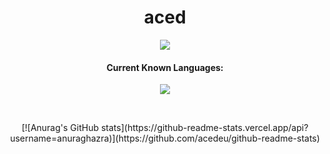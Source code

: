 <h1 align="center">aced</h1>
<a href="https://github.com/realveal"></a>

<p align="center">
<a href="https://visitorbadge.io/status?path=https%3A%2F%2Fgithub.com%2Facedeu"><img src="https://api.visitorbadge.io/api/visitors?path=https%3A%2F%2Fgithub.com%2Facedeu&label=VISITORS&countColor=%23006eff" /></a></p>
<h4 align="center">Current Known Languages:</h5>
<p align="center">
           <img src="https://skillicons.dev/icons?i=js,nodejs,lua"/>
</p>

<br>

<p align="center">
[![Anurag's GitHub stats](https://github-readme-stats.vercel.app/api?username=anuraghazra)](https://github.com/acedeu/github-readme-stats)</p>
